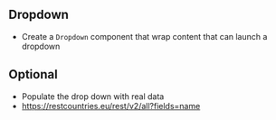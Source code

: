 ## Dropdown
- Create a `Dropdown` component that wrap content 
  that can launch a dropdown

## Optional 
- Populate the drop down with real data
- https://restcountries.eu/rest/v2/all?fields=name
